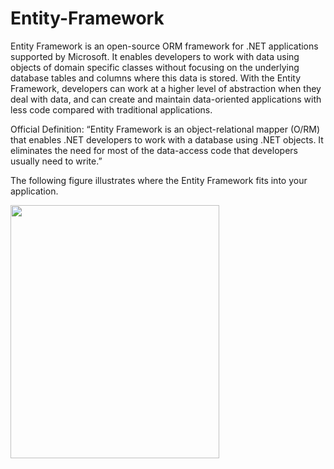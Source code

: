 # Entity-Framework

Entity Framework is an open-source ORM framework for .NET applications supported by Microsoft. It enables developers to work with data using objects of domain specific classes without focusing on the underlying database tables and columns where this data is stored. With the Entity Framework, developers can work at a higher level of abstraction when they deal with data, and can create and maintain data-oriented applications with less code compared with traditional applications.
<p> Official Definition: “Entity Framework is an object-relational mapper (O/RM) that enables .NET developers to work with a database using .NET objects. It eliminates the need for most of the data-access code that developers usually need to write.”
</p>
<p>  The following figure illustrates where the Entity Framework fits into your application.</p>
 <img src="https://user-images.githubusercontent.com/45730967/53954204-f3e86a80-40ee-11e9-8497-d3039ab8ad93.png" width="334px" height="405px" />
